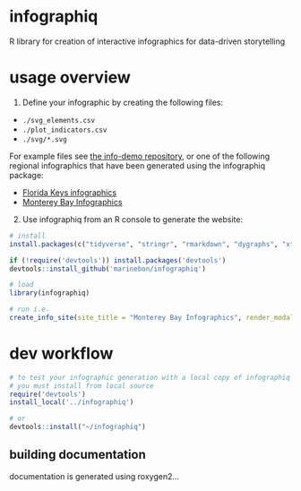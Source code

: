 # infographiq
R library for creation of interactive infographics for data-driven storytelling

# usage overview

1. Define your infographic by creating the following files:

* `./svg_elements.csv`
* `./plot_indicators.csv`
* `./svg/*.svg`

For example files see [the info-demo repository](https://github.com/marinebon/info-demo), or one of the following regional infographics that have been generated using the infographiq package:

* [Florida Keys infographics](https://github.com/marinebon/info-fk/)
* [Monterey Bay Infographics](https://github.com/marinebon/info-mb)

2. Use infographiq from an R console to generate the website:

```R
# install
install.packages(c("tidyverse", "stringr", "rmarkdown", "dygraphs", "xts", "lubridate", "geojsonio", "RColorBrewer", "leaflet", "crosstalk", "servr", "roxygen2", "futile.logger"))

if (!require('devtools')) install.packages('devtools')
devtools::install_github('marinebon/infographiq')

# load
library(infographiq)

# run i.e.
create_info_site(site_title = "Monterey Bay Infographics", render_modals = T)
```

# dev workflow

```R
# to test your infographic generation with a local copy of infographiq
# you must install from local source
require('devtools')
install_local('../infographiq')

# or
devtools::install("~/infographiq")
```

## building documentation
documentation is generated using roxygen2...
